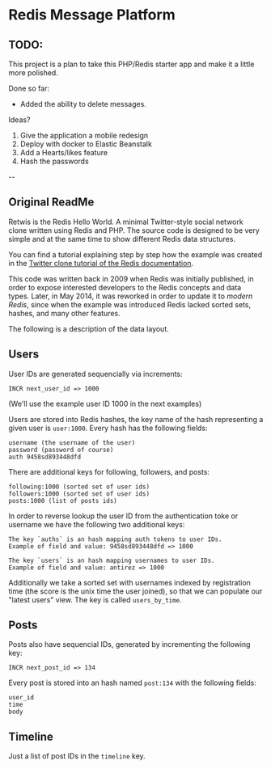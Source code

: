 
# Redis Message Platform


## TODO:

This project is a plan to take this PHP/Redis starter app and make it a little more polished.

Done so far:

* Added the ability to delete messages. 

Ideas?
1. Give the application a mobile redesign
2. Deploy with docker to Elastic Beanstalk
3. Add a Hearts/likes feature
4. Hash the passwords

-- 



## Original ReadMe

Retwis is the Redis Hello World. A minimal Twitter-style social network clone
written using Redis and PHP. The source code is designed to be very simple and
at the same time to show different Redis data structures.

You can find a tutorial explaining step by step how the example was created
in the [Twitter clone tutorial of the Redis documentation](http://redis.io/topics/twitter-clone).

This code was written back in 2009 when Redis was initially published, in order
to expose interested developers to the Redis concepts and data types.
Later, in May 2014, it was reworked in order to update it to *modern Redis*,
since when the example was introduced Redis lacked sorted sets, hashes,
and many other features.

The following is a description of the data layout.

Users
---

User IDs are generated sequencially via increments:

    INCR next_user_id => 1000

(We'll use the example user ID 1000 in the next examples)

Users are stored into Redis hashes, the key name of the hash representing a
given user is `user:1000`. Every hash has the following fields:

    username (the username of the user)
    password (password of course)
    auth 9458sd893448dfd

There are additional keys for following, followers, and posts:

    following:1000 (sorted set of user ids)
    followers:1000 (sorted set of user ids)
    posts:1000 (list of posts ids)

In order to reverse lookup the user ID from the authentication toke or
username we have the following two additional keys:

    The key `auths` is an hash mapping auth tokens to user IDs.
    Example of field and value: 9458sd893448dfd => 1000

    The key `users` is an hash mapping usernames to user IDs.
    Example of field and value: antirez => 1000

Additionally we take a sorted set with usernames indexed by registration
time (the score is the unix time the user joined), so that we can populate
our "latest users" view. The key is called `users_by_time`.

Posts
---

Posts also have sequencial IDs, generated by incrementing the following key:

    INCR next_post_id => 134

Every post is stored into an hash named `post:134` with the following
fields:

    user_id
    time
    body

Timeline
---

Just a list of post IDs in the `timeline` key.
